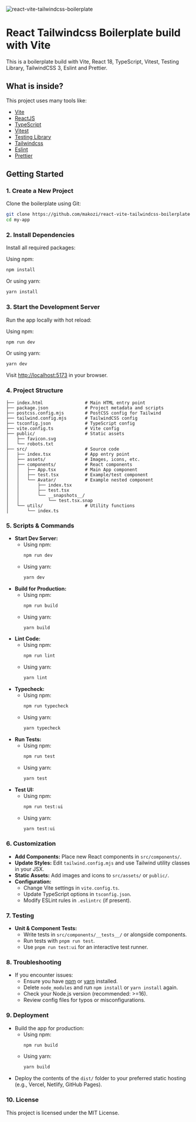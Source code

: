 ![react-vite-tailwindcss-boilerplate](https://user-images.githubusercontent.com/16243531/217138979-b854309c-4742-4275-a705-f9fec5158217.jpg)

# React Tailwindcss Boilerplate build with Vite

This is a boilerplate build with Vite, React 18, TypeScript, Vitest, Testing Library, TailwindCSS 3, Eslint and Prettier.

## What is inside?

This project uses many tools like:

- [Vite](https://vitejs.dev)
- [ReactJS](https://reactjs.org)
- [TypeScript](https://www.typescriptlang.org)
- [Vitest](https://vitest.dev)
- [Testing Library](https://testing-library.com)
- [Tailwindcss](https://tailwindcss.com)
- [Eslint](https://eslint.org)
- [Prettier](https://prettier.io)


## Getting Started


### 1. Create a New Project

Clone the boilerplate using Git:

```bash
git clone https://github.com/makozi/react-vite-tailwindcss-boilerplate my-app
cd my-app
```

### 2. Install Dependencies


Install all required packages:

Using npm:
```bash
npm install
```
Or using yarn:
```bash
yarn install
```

### 3. Start the Development Server

Run the app locally with hot reload:


Using npm:
```bash
npm run dev
```
Or using yarn:
```bash
yarn dev
```
Visit [http://localhost:5173](http://localhost:5173) in your browser.

### 4. Project Structure

```
├── index.html                # Main HTML entry point
├── package.json              # Project metadata and scripts
├── postcss.config.mjs        # PostCSS config for Tailwind
├── tailwind.config.mjs       # TailwindCSS config
├── tsconfig.json             # TypeScript config
├── vite.config.ts            # Vite config
├── public/                   # Static assets
│   ├── favicon.svg
│   └── robots.txt
├── src/                      # Source code
│   ├── index.tsx             # App entry point
│   ├── assets/               # Images, icons, etc.
│   ├── components/           # React components
│   │   ├── App.tsx           # Main App component
│   │   ├── test.tsx          # Example/test component
│   │   └── Avatar/           # Example nested component
│   │       ├── index.tsx
│   │       ├── test.tsx
│   │       └── __snapshots__/
│   │           └── test.tsx.snap
│   └── utils/                # Utility functions
│       └── index.ts
```

### 5. Scripts & Commands


- **Start Dev Server:**
  - Using npm:
    ```bash
    npm run dev
    ```
  - Using yarn:
    ```bash
    yarn dev
    ```
- **Build for Production:**
  - Using npm:
    ```bash
    npm run build
    ```
  - Using yarn:
    ```bash
    yarn build
    ```
- **Lint Code:**
  - Using npm:
    ```bash
    npm run lint
    ```
  - Using yarn:
    ```bash
    yarn lint
    ```
- **Typecheck:**
  - Using npm:
    ```bash
    npm run typecheck
    ```
  - Using yarn:
    ```bash
    yarn typecheck
    ```
- **Run Tests:**
  - Using npm:
    ```bash
    npm run test
    ```
  - Using yarn:
    ```bash
    yarn test
    ```
- **Test UI:**
  - Using npm:
    ```bash
    npm run test:ui
    ```
  - Using yarn:
    ```bash
    yarn test:ui
    ```

### 6. Customization

- **Add Components:** Place new React components in `src/components/`.
- **Update Styles:** Edit `tailwind.config.mjs` and use Tailwind utility classes in your JSX.
- **Static Assets:** Add images and icons to `src/assets/` or `public/`.
- **Configuration:**
  - Change Vite settings in `vite.config.ts`.
  - Update TypeScript options in `tsconfig.json`.
  - Modify ESLint rules in `.eslintrc` (if present).

### 7. Testing

- **Unit & Component Tests:**
  - Write tests in `src/components/__tests__/` or alongside components.
  - Run tests with `pnpm run test`.
  - Use `pnpm run test:ui` for an interactive test runner.

### 8. Troubleshooting

- If you encounter issues:
  - Ensure you have [npm](https://www.npmjs.com/) or [yarn](https://yarnpkg.com/) installed.
  - Delete `node_modules` and run `npm install` or `yarn install` again.
  - Check your Node.js version (recommended: >=16).
  - Review config files for typos or misconfigurations.

### 9. Deployment


- Build the app for production:
  - Using npm:
    ```bash
    npm run build
    ```
  - Using yarn:
    ```bash
    yarn build
    ```
- Deploy the contents of the `dist/` folder to your preferred static hosting (e.g., Vercel, Netlify, GitHub Pages).

### 10. License

This project is licensed under the MIT License.
